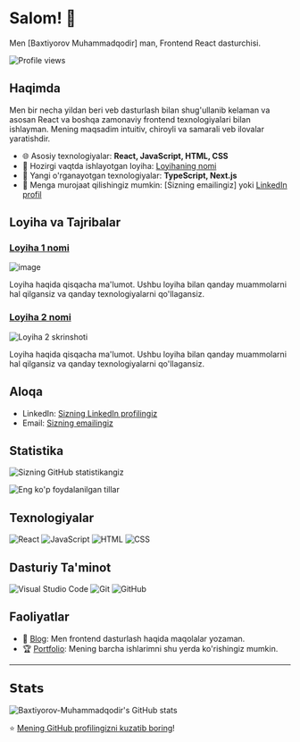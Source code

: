  # Salom! 👋

Men [Baxtiyorov Muhammadqodir] man, Frontend React dasturchisi.

![Profile views](https://komarev.com/ghpvc/?username=profilingiz&color=blue)

## Haqimda

Men bir necha yildan beri veb dasturlash bilan shug'ullanib kelaman va asosan React va boshqa zamonaviy frontend texnologiyalari bilan ishlayman. Mening maqsadim intuitiv, chiroyli va samarali veb ilovalar yaratishdir.

- 🌐 Asosiy texnologiyalar: **React, JavaScript, HTML, CSS**
- 🚀 Hozirgi vaqtda ishlayotgan loyiha: [Loyihaning nomi]([https://loyihaning-linki](https://01-projects.vercel.app))
- 🌱 Yangi o'rganayotgan texnologiyalar: **TypeScript, Next.js**
- 💬 Menga murojaat qilishingiz mumkin: [Sizning emailingiz] yoki [LinkedIn profil](https://www.linkedin.com/in/mbaxtiyorov)

## Loyiha va Tajribalar

### [Loyiha 1 nomi](https://loyihaning-linki)
![![image](https://github.com/accauntforwork/accauntforwork/assets/143997480/cbb1c7ca-c245-4635-a820-3b5a93266083)
](https://loyihaning-skrinshot-linki)

Loyiha haqida qisqacha ma'lumot. Ushbu loyiha bilan qanday muammolarni hal qilgansiz va qanday texnologiyalarni qo'llagansiz.

### [Loyiha 2 nomi](https://loyihaning-linki)
![Loyiha 2 skrinshoti]([https://loyihaning-skrinshot-linki](https://crypto-project-vert.vercel.app/))

Loyiha haqida qisqacha ma'lumot. Ushbu loyiha bilan qanday muammolarni hal qilgansiz va qanday texnologiyalarni qo'llagansiz.

## Aloqa

- LinkedIn: [Sizning LinkedIn profilingiz](https://linkedin.com/in/sizning-linkedin)
- Email: [Sizning emailingiz](mailto:sizning-emailingiz)

## Statistika

![Sizning GitHub statistikangiz](https://github-readme-stats.vercel.app/api?username=profilingiz&show_icons=true&theme=radical)

![Eng ko'p foydalanilgan tillar](https://github-readme-stats.vercel.app/api/top-langs/?username=profilingiz&layout=compact&theme=radical)

## Texnologiyalar

![React](https://img.shields.io/badge/React-20232A?style=for-the-badge&logo=react&logoColor=61DAFB)
![JavaScript](https://img.shields.io/badge/JavaScript-323330?style=for-the-badge&logo=javascript&logoColor=F7DF1E)
![HTML](https://img.shields.io/badge/HTML5-E34F26?style=for-the-badge&logo=html5&logoColor=white)
![CSS](https://img.shields.io/badge/CSS3-1572B6?style=for-the-badge&logo=css3&logoColor=white)

## Dasturiy Ta'minot

![Visual Studio Code](https://img.shields.io/badge/Visual%20Studio%20Code-0078d7?style=for-the-badge&logo=visual%20studio%20code&logoColor=white)
![Git](https://img.shields.io/badge/Git-F05032?style=for-the-badge&logo=git&logoColor=white)
![GitHub](https://img.shields.io/badge/GitHub-181717?style=for-the-badge&logo=github&logoColor=white)

## Faoliyatlar

- 🎉 [Blog](https://sizning-blogingiz): Men frontend dasturlash haqida maqolalar yozaman.
- 🏆 [Portfolio](https://sizning-portfolio-linkingiz): Mening barcha ishlarimni shu yerda ko'rishingiz mumkin.

---
## 𝗦𝘁𝗮𝘁𝘀

![Baxtiyorov-Muhammadqodir's GitHub stats](https://github-readme-stats.vercel.app/api?username=accauntforwork&show_icons=true&theme=transparent)

⭐️ [Mening GitHub profilingizni kuzatib boring](https://github.com/profilingiz)!
